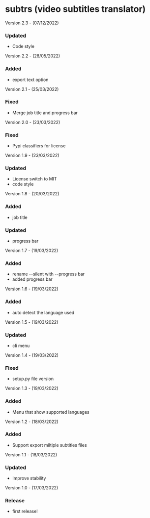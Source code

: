 subtrs (video subtitles translator)
==========================================
Version 2.3 - (07/12/2022)
### Updated
- Code style

Version 2.2 - (28/05/2022)
### Added
- export text option

Version 2.1 - (25/03/2022)
### Fixed
- Merge job title and progress bar

Version 2.0 - (23/03/2022)
### Fixed
- Pypi classifiers for license

Version 1.9 - (23/03/2022)
### Updated
- License switch to MIT
- code style

Version 1.8 - (20/03/2022)
### Added
- job title
### Updated
- progress bar

Version 1.7 - (19/03/2022)
### Added
- rename --silent with --progress bar
- added progress bar

Version 1.6 - (19/03/2022)
### Added
- auto detect the language used

Version 1.5 - (19/03/2022)
### Updated
- cli menu

Version 1.4 - (19/03/2022)
### Fixed
- setup.py file version

Version 1.3 - (19/03/2022)
### Added
- Menu that show supported languages

Version 1.2 - (18/03/2022)
### Added
- Support export miltiple subtitles files

Version 1.1 - (18/03/2022)
### Updated
- Improve stability

Version 1.0 - (17/03/2022)
### Release
- first release!
